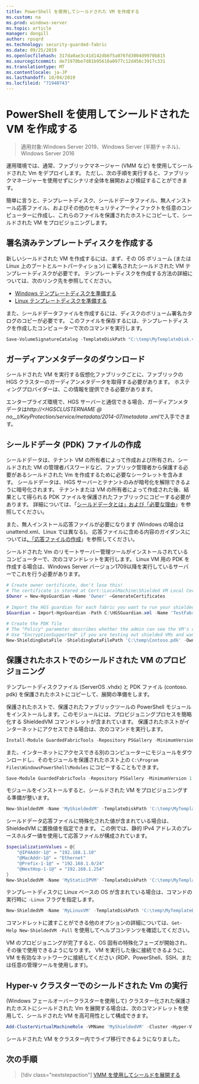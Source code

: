```yaml
---
title: PowerShell を使用してシールドされた VM を作成する
ms.custom: na
ms.prod: windows-server
ms.topic: article
manager: dongill
author: rpsqrd
ms.technology: security-guarded-fabric
ms.date: 09/25/2019
ms.openlocfilehash: 317da0ae3c41d142db6f5a076fd3004d9970b815
ms.sourcegitcommit: de71970be7d81b95610a0977c12d456c3917c331
ms.translationtype: MT
ms.contentlocale: ja-JP
ms.lasthandoff: 10/04/2019
ms.locfileid: "71940743"
---
```

# <a name="create-a-shielded-vm-using-powershell"></a>PowerShell を使用してシールドされた VM を作成する

>適用対象:Windows Server 2019、Windows Server (半期チャネル)、Windows Server 2016

運用環境では、通常、ファブリックマネージャー (VMM など) を使用してシールドされた Vm をデプロイします。 ただし、次の手順を実行すると、ファブリックマネージャーを使用せずにシナリオ全体を展開および検証することができます。

簡単に言うと、テンプレートディスク、シールドデータファイル、無人インストール応答ファイル、およびその他のセキュリティアーティファクトを任意のコンピューターに作成し、これらのファイルを保護されたホストにコピーして、シールドされた VM をプロビジョニングします。

## <a name="create-a-signed-template-disk"></a>署名済みテンプレートディスクを作成する

新しいシールドされた VM を作成するには、まず、その OS ボリューム (または Linux 上のブートとルートパーティション) に署名されたシールドされた VM テンプレートディスクが必要です。
テンプレートディスクを作成する方法の詳細については、次のリンク先を参照してください。

- [Windows テンプレートディスクを準備する](guarded-fabric-create-a-shielded-vm-template.md)
- [Linux テンプレートディスクを準備する](guarded-fabric-create-a-linux-shielded-vm-template.md)

また、シールドデータファイルを作成するには、ディスクのボリューム署名カタログのコピーが必要です。
このファイルを保存するには、テンプレートディスクを作成したコンピューターで次のコマンドを実行します。

```powershell
Save-VolumeSignatureCatalog -TemplateDiskPath "C:\temp\MyTemplateDisk.vhdx" -VolumeSignatureCatalogPath "C:\temp\MyTemplateDiskCatalog.vsc"
```

## <a name="download-guardian-metadata"></a>ガーディアンメタデータのダウンロード

シールドされた VM を実行する仮想化ファブリックごとに、ファブリックの HGS クラスターのガーディアンメタデータを取得する必要があります。
ホスティングプロバイダーは、この情報を提供できる必要があります。

エンタープライズ環境で、HGS サーバーと通信できる場合、ガーディアンメタデータは*http://\<HGSCLUSTERNAME @ no__t/KeyProtection/service/metadata/2014-07/metadata .xml*で入手できます。

## <a name="create-shielding-data-pdk-file"></a>シールドデータ (PDK) ファイルの作成

シールドデータは、テナント VM の所有者によって作成および所有され、シールドされた VM の管理者パスワードなど、ファブリック管理者から保護する必要があるシールドされた Vm を作成するために必要なシークレットを含みます。
シールドデータは、HGS サーバーとテナントのみが暗号化を解除できるように暗号化されます。
テナントまたは VM の所有者によって作成された後、結果として得られる PDK ファイルを保護されたファブリックにコピーする必要があります。
詳細については、「[シールドデータとは」および「必要な理由](guarded-fabric-and-shielded-vms.md#what-is-shielding-data-and-why-is-it-necessary)」を参照してください。

また、無人インストール応答ファイルが必要になります (Windows の場合は unattend.xml、Linux では異なる)。 応答ファイルに含める内容のガイダンスについては[、「応答ファイルの作成](guarded-fabric-tenant-creates-shielding-data.md#create-an-answer-file)」を参照してください。

シールドされた Vm のリモートサーバー管理ツールがインストールされているコンピューターで、次のコマンドレットを実行します。
Linux VM 用の PDK を作成する場合は、Windows Server バージョン1709以降を実行しているサーバーでこれを行う必要があります。

 
```powershell
# Create owner certificate, don't lose this!
# The certificate is stored at Cert:\LocalMachine\Shielded VM Local Certificates
$Owner = New-HgsGuardian –Name 'Owner' –GenerateCertificates
 
# Import the HGS guardian for each fabric you want to run your shielded VM
$Guardian = Import-HgsGuardian -Path C:\HGSGuardian.xml -Name 'TestFabric'
 
# Create the PDK file
# The "Policy" parameter describes whether the admin can see the VM's console or not
# Use "EncryptionSupported" if you are testing out shielded VMs and want to debug any issues during the specialization process
New-ShieldingDataFile -ShieldingDataFilePath 'C:\temp\Contoso.pdk' -Owner $Owner –Guardian $guardian –VolumeIDQualifier (New-VolumeIDQualifier -VolumeSignatureCatalogFilePath 'C:\temp\MyTemplateDiskCatalog.vsc' -VersionRule Equals) -WindowsUnattendFile 'C:\unattend.xml' -Policy Shielded
```
    
## <a name="provision-shielded-vm-on-a-guarded-host"></a>保護されたホストでのシールドされた VM のプロビジョニング
テンプレートディスクファイル (ServerOS .vhdx) と PDK ファイル (contoso. pdk) を保護されたホストにコピーして、展開の準備をします。

保護されたホストで、保護されたファブリックツールの PowerShell モジュールをインストールします。このモジュールには、プロビジョニングプロセスを簡略化する ShieldedVM コマンドレットが含まれています。 保護されたホストがインターネットにアクセスできる場合は、次のコマンドを実行します。

```powershell
Install-Module GuardedFabricTools -Repository PSGallery -MinimumVersion 1.0.0
```

また、インターネットにアクセスできる別のコンピューターにモジュールをダウンロードし、そのモジュールを保護されたホスト上の `C:\Program Files\WindowsPowerShell\Modules` にコピーすることもできます。

```powershell
Save-Module GuardedFabricTools -Repository PSGallery -MinimumVersion 1.0.0 -Path C:\temp\
```

モジュールをインストールすると、シールドされた VM をプロビジョニングする準備が整います。

```powershell
New-ShieldedVM -Name 'MyShieldedVM' -TemplateDiskPath 'C:\temp\MyTemplateDisk.vhdx' -ShieldingDataFilePath 'C:\temp\Contoso.pdk' -Wait
```

シールドデータ応答ファイルに特殊化された値が含まれている場合は、ShieldedVM に置換値を指定できます。 この例では、静的 IPv4 アドレスのプレースホルダー値を使用して応答ファイルが構成されています。

```powershell
$specializationValues = @{
    "@IP4Addr-1@" = "192.168.1.10"
    "@MacAddr-1@" = "Ethernet"
    "@Prefix-1-1@" = "192.168.1.0/24"
    "@NextHop-1-1@" = "192.168.1.254"
}
New-ShieldedVM -Name 'MyStaticIPVM' -TemplateDiskPath 'C:\temp\MyTemplateDisk.vhdx' -ShieldingDataFilePath 'C:\temp\Contoso.pdk' -SpecializationValues $specializationValues -Wait

```

テンプレートディスクに Linux ベースの OS が含まれている場合は、コマンドの実行時に `-Linux` フラグを指定します。

```powershell
New-ShieldedVM -Name 'MyLinuxVM' -TemplateDiskPath 'C:\temp\MyTemplateDisk.vhdx' -ShieldingDataFilePath 'C:\temp\Contoso.pdk' -Wait -Linux
```

コマンドレットに渡すことができる他のオプションの詳細については、`Get-Help New-ShieldedVM -Full` を使用してヘルプコンテンツを確認してください。

VM のプロビジョニングが完了すると、OS 固有の特殊化フェーズが開始され、その後で使用できるようになります。
VM を実行した後に接続できるように、VM を有効なネットワークに接続してください (RDP、PowerShell、SSH、または任意の管理ツールを使用します)。

## <a name="running-shielded-vms-on-a-hyper-v-cluster"></a>Hyper-v クラスターでのシールドされた Vm の実行

(Windows フェールオーバークラスターを使用して) クラスター化された保護されたホストにシールドされた Vm を展開する場合は、次のコマンドレットを使用して、シールドされた VM を高可用性として構成できます。

```powershell
Add-ClusterVirtualMachineRole -VMName 'MyShieldedVM' -Cluster <Hyper-V cluster name>
```

シールドされた VM をクラスター内でライブ移行できるようになりました。

## <a name="next-step"></a>次の手順

> [!div class="nextstepaction"]
> [VMM を使用してシールドを展開する](guarded-fabric-tenant-deploys-shielded-vm-using-vmm.md)